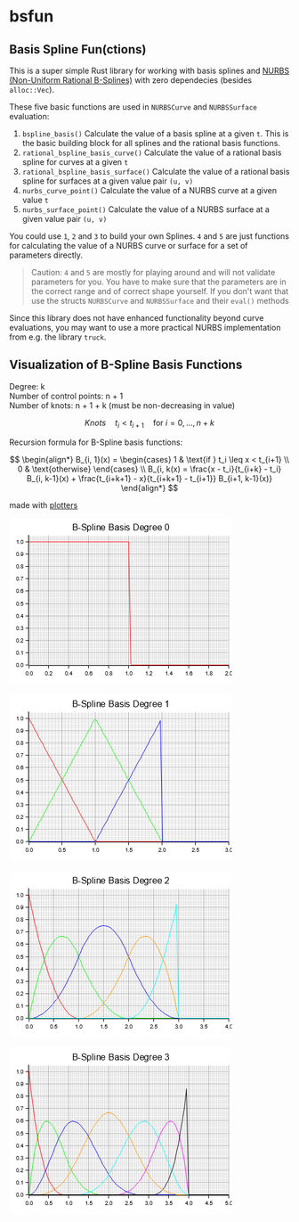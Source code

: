 # bsfun

## Basis Spline Fun(ctions)

This is a super simple Rust library for working with basis splines and [NURBS (Non-Uniform Rational B-Splines)](https://en.wikipedia.org/wiki/Non-uniform_rational_B-spline) with zero dependecies (besides `alloc::Vec`).

These five basic functions are used in `NURBSCurve` and `NURBSSurface` evaluation:

1. `bspline_basis()` Calculate the value of a basis spline at a given `t`. This is the basic building block for all splines and the rational basis functions.
2. `rational_bspline_basis_curve()` Calculate the value of a rational basis spline for curves at a given `t`
3. `rational_bspline_basis_surface()` Calculate the value of a rational basis spline for surfaces at a given value pair `(u, v)`
4. `nurbs_curve_point()` Calculate the value of a NURBS curve at a given value `t`
5. `nurbs_surface_point()` Calculate the value of a NURBS surface at a given value pair `(u, v)`

You could use `1`, `2` and `3` to build your own Splines. `4` and `5` are just functions for calculating the value of a NURBS curve or surface for a set of parameters directly.

> Caution: `4` and `5` are mostly for playing around and will not validate parameters for you. You have to make sure that the parameters are in the correct range and of correct shape yourself. If you don't want that use the structs `NURBSCurve` and `NURBSSurface` and their `eval()` methods

Since this library does not have enhanced functionality beyond curve evaluations, you may want to use a more practical NURBS implementation from e.g. the library `truck`.

## Visualization of B-Spline Basis Functions

Degree: k  
Number of control points: n + 1  
Number of knots: n + 1 + k (must be non-decreasing in value)

$$
Knots \quad t_{i} < t_{i+1} \quad \text{for } i = 0, \dots, n + k
$$

Recursion formula for B-Spline basis functions:  

$$
\begin{align*}
B_{i, 1}(x) = \begin{cases}
1 & \text{if } t_i \leq x < t_{i+1} \\
0 & \text{otherwise}
\end{cases}
\\
B_{i, k(x) = \frac{x - t_i}{t_{i+k} - t_i} B_{i, k-1}(x) + \frac{t_{i+k+1} - x}{t_{i+k+1} - t_{i+1}} B_{i+1, k-1}(x)}
\end{align*}
$$

made with [plotters](https://github.com/plotters-rs/plotters)

![B-Spline Basis Degree 1](basis_degree_0.png)

![B-Spline Basis Degree 2](basis_degree_1.png)

![B-Spline Basis Degree 3](basis_degree_2.png)

![B-Spline Basis Degree 4](basis_degree_3.png)
